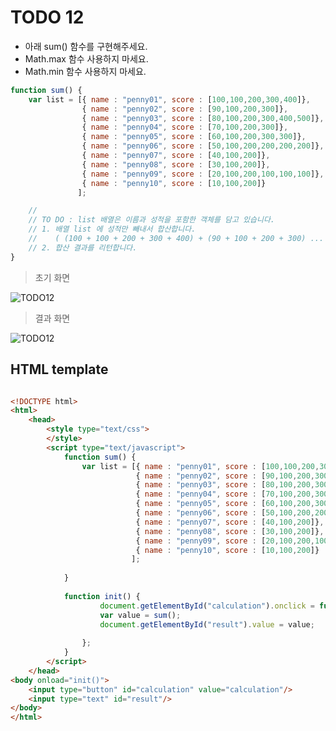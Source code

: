 ﻿TODO 12
========

* 아래 sum() 함수를 구현해주세요.
* Math.max 함수 사용하지 마세요.
* Math.min 함수 사용하지 마세요.

```javascript
function sum() {
	var list = [{ name : "penny01", score : [100,100,200,300,400]},
				{ name : "penny02", score : [90,100,200,300]},
				{ name : "penny03", score : [80,100,200,300,400,500]},
				{ name : "penny04", score : [70,100,200,300]},
				{ name : "penny05", score : [60,100,200,300,300]},
				{ name : "penny06", score : [50,100,200,200,200,200]},
				{ name : "penny07", score : [40,100,200]},
				{ name : "penny08", score : [30,100,200]},
				{ name : "penny09", score : [20,100,200,100,100,100]},
				{ name : "penny10", score : [10,100,200]}
			   ];

	//
	// TO DO : list 배열은 이름과 성적을 포함한 객체를 담고 있습니다. 
	// 1. 배열 list 에 성적만 빼내서 합산합니다.
	//    ( (100 + 100 + 200 + 300 + 400) + (90 + 100 + 200 + 300) ... + (10 + 100 + 200))
	// 2. 합산 결과를 리턴합니다.
}

```

> 초기 화면

![TODO12](https://github.com/ByungChangYoo/clipsoft/blob/master/javascript/05/todo/images/todo_12.png)


>  결과 화면

![TODO12](https://github.com/ByungChangYoo/clipsoft/blob/master/javascript/05/todo/images/todo_12_result.png)

## HTML template

```html

<!DOCTYPE html> 
<html>
	<head>
		<style type="text/css">
		</style>
		<script type="text/javascript">
			function sum() {
				var list = [{ name : "penny01", score : [100,100,200,300,400]},
							{ name : "penny02", score : [90,100,200,300]},
							{ name : "penny03", score : [80,100,200,300,400,500]},
							{ name : "penny04", score : [70,100,200,300]},
							{ name : "penny05", score : [60,100,200,300,300]},
							{ name : "penny06", score : [50,100,200,200,200,200]},
							{ name : "penny07", score : [40,100,200]},
							{ name : "penny08", score : [30,100,200]},
							{ name : "penny09", score : [20,100,200,100,100,100]},
							{ name : "penny10", score : [10,100,200]}
						   ];
												
			}
			
			function init() {
					document.getElementById("calculation").onclick = function() {
					var value = sum();
					document.getElementById("result").value = value;
					
				};
			}			
		</script>
	</head>
<body onload="init()">               
	<input type="button" id="calculation" value="calculation"/>        
	<input type="text" id="result"/> 
</body>
</html>

```
